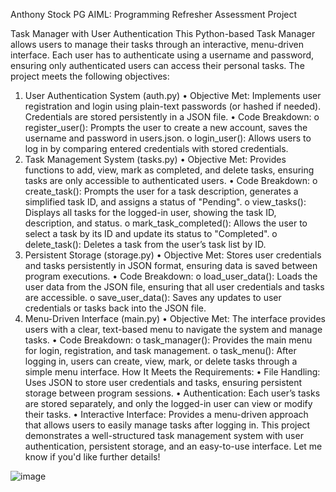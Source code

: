 Anthony Stock
PG AIML: Programming Refresher
Assessment Project

Task Manager with User Authentication
This Python-based Task Manager allows users to manage their tasks through an interactive, menu-driven interface. Each user has to authenticate using a username and password, ensuring only authenticated users can access their personal tasks. The project meets the following objectives:
1. User Authentication System (auth.py)
•	Objective Met: Implements user registration and login using plain-text passwords (or hashed if needed). Credentials are stored persistently in a JSON file.
•	Code Breakdown:
o	register_user(): Prompts the user to create a new account, saves the username and password in users.json.
o	login_user(): Allows users to log in by comparing entered credentials with stored credentials.
2. Task Management System (tasks.py)
•	Objective Met: Provides functions to add, view, mark as completed, and delete tasks, ensuring tasks are only accessible to authenticated users.
•	Code Breakdown:
o	create_task(): Prompts the user for a task description, generates a simplified task ID, and assigns a status of "Pending".
o	view_tasks(): Displays all tasks for the logged-in user, showing the task ID, description, and status.
o	mark_task_completed(): Allows the user to select a task by its ID and update its status to "Completed".
o	delete_task(): Deletes a task from the user’s task list by ID.
3. Persistent Storage (storage.py)
•	Objective Met: Stores user credentials and tasks persistently in JSON format, ensuring data is saved between program executions.
•	Code Breakdown:
o	load_user_data(): Loads the user data from the JSON file, ensuring that all user credentials and tasks are accessible.
o	save_user_data(): Saves any updates to user credentials or tasks back into the JSON file.
4. Menu-Driven Interface (main.py)
•	Objective Met: The interface provides users with a clear, text-based menu to navigate the system and manage tasks.
•	Code Breakdown:
o	task_manager(): Provides the main menu for login, registration, and task management.
o	task_menu(): After logging in, users can create, view, mark, or delete tasks through a simple menu interface.
How It Meets the Requirements:
•	File Handling: Uses JSON to store user credentials and tasks, ensuring persistent storage between program sessions.
•	Authentication: Each user’s tasks are stored separately, and only the logged-in user can view or modify their tasks.
•	Interactive Interface: Provides a menu-driven approach that allows users to easily manage tasks after logging in.
This project demonstrates a well-structured task management system with user authentication, persistent storage, and an easy-to-use interface. Let me know if you'd like further details!

![image](https://github.com/user-attachments/assets/fcfa0348-cbb5-429a-897f-fcc238af4bf0)
